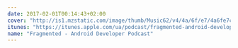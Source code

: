 ```yaml
---
date: 2017-02-01T00:14:43+02:00
cover: "http://is1.mzstatic.com/image/thumb/Music62/v4/4a/6f/e7/4a6fe7c8-7ca1-c43f-241d-f7e84a014f1b/source/170x170bb.jpg"
itunes: "https://itunes.apple.com/ua/podcast/fragmented-android-developer-podcast/id968779958"
name: "Fragmented - Android Developer Podcast"
---
```


